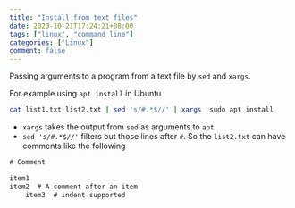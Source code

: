 ```yaml
---
title: "Install from text files"
date: 2020-10-21T17:24:21+08:00
tags: ["linux", "command line"]
categories: ["Linux"]
comment: false
---
```


Passing arguments to a program from a text file by `sed` and `xargs`.

<!--more-->

For example using `apt install` in Ubuntu

```bash
cat list1.txt list2.txt | sed 's/#.*$//' | xargs  sudo apt install
```

- `xargs` takes the output from `sed` as arguments to `apt`
- `sed 's/#.*$//'` filters out those lines after `#`. So the `list2.txt` can have comments like the following

```txt
# Comment

item1
item2  # A comment after an item
    item3  # indent supported
```
